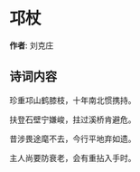 # 邛杖

**作者**: 刘克庄

## 诗词内容

珍重邛山鹤膝枝，十年南北惯携持。

扶登石壁宁嫌峻，拄过溪桥肯避危。

昔涉畏途麾不去，今行平地弃如遗。

主人尚要防衰老，会有重拈入手时。

